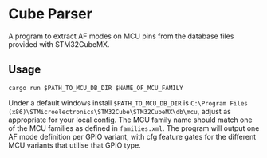 # Cube Parser

A program to extract AF modes on MCU pins from the database files provided with STM32CubeMX.

## Usage

```
cargo run $PATH_TO_MCU_DB_DIR $NAME_OF_MCU_FAMILY
```

Under a default windows install `$PATH_TO_MCU_DB_DIR` is `C:\Program Files
(x86)\STMicroelectronics\STM32Cube\STM32CubeMX\db\mcu`, adjust as appropriate
for your local config. The MCU family name should match one of the MCU families
as defined in `families.xml`. The program will output one AF mode definition
per GPIO variant, with cfg feature gates for the different MCU variants that
utilise that GPIO type.
